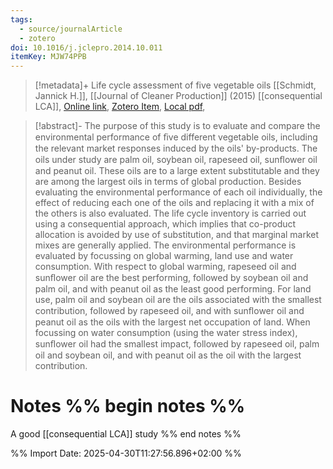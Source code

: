 ```yaml
---
tags:
  - source/journalArticle
  - zotero
doi: 10.1016/j.jclepro.2014.10.011
itemKey: MJW74PPB
---
```

>[!metadata]+
> Life cycle assessment of five vegetable oils
> [[Schmidt, Jannick H.]], 
> [[Journal of Cleaner Production]] (2015)
> [[consequential LCA]], 
> [Online link](https://linkinghub.elsevier.com/retrieve/pii/S0959652614010518), [Zotero Item](zotero://select/library/items/MJW74PPB), [Local pdf](file://C:/Users/aburg/Documents/references/zotero/storage/BFYEZCPM/Schmidt2015_Lifecycle.pdf), 

>[!abstract]-
>The purpose of this study is to evaluate and compare the environmental performance of ﬁve different vegetable oils, including the relevant market responses induced by the oils' by-products. The oils under study are palm oil, soybean oil, rapeseed oil, sunﬂower oil and peanut oil. These oils are to a large extent substitutable and they are among the largest oils in terms of global production. Besides evaluating the environmental performance of each oil individually, the effect of reducing each one of the oils and replacing it with a mix of the others is also evaluated. The life cycle inventory is carried out using a consequential approach, which implies that co-product allocation is avoided by use of substitution, and that marginal market mixes are generally applied. The environmental performance is evaluated by focussing on global warming, land use and water consumption. With respect to global warming, rapeseed oil and sunﬂower oil are the best performing, followed by soybean oil and palm oil, and with peanut oil as the least good performing. For land use, palm oil and soybean oil are the oils associated with the smallest contribution, followed by rapeseed oil, and with sunﬂower oil and peanut oil as the oils with the largest net occupation of land. When focussing on water consumption (using the water stress index), sunﬂower oil had the smallest impact, followed by rapeseed oil, palm oil and soybean oil, and with peanut oil as the oil with the largest contribution.

# Notes %% begin notes %%
A good [[consequential LCA]] study 
%% end notes %%




%% Import Date: 2025-04-30T11:27:56.896+02:00 %%
